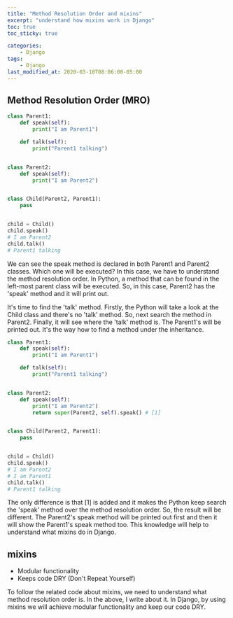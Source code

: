 ```yaml
---
title: "Method Resolution Order and mixins"
excerpt: "understand how mixins work in Django"
toc: true
toc_sticky: true 

categories:
    - Django
tags:
    - Django
last_modified_at: 2020-03-10T08:06:00-05:00
---
```


## Method Resolution Order (MRO) 

```python
class Parent1:
    def speak(self):
        print("I am Parent1")

    def talk(self):
        print("Parent1 talking")


class Parent2:
    def speak(self):
        print("I am Parent2")


class Child(Parent2, Parent1):
    pass 


child = Child()
child.speak()
# I am Parent2
child.talk()
# Parent1 talking
```

We can see the speak method is declared in both Parent1 and Parent2 classes. Which one will be executed? In this case, we have to understand the method resolution order. In Python, a method that can be found in the left-most parent class will be executed. So, in this case, Parent2 has the 'speak' method and it will print out. 


It's time to find the 'talk' method. Firstly, the Python will take a look at the Child class and there's no 'talk' method. So, next search the method in Parent2. Finally, it will see where the 'talk' method is. The Parent1's will be printed out. It's the way how to find a method under the inheritance.

```python
class Parent1:
    def speak(self):
        print("I am Parent1")

    def talk(self):
        print("Parent1 talking")


class Parent2:
    def speak(self):
        print("I am Parent2")
        return super(Parent2, self).speak() # [1]


class Child(Parent2, Parent1):
    pass 


child = Child()
child.speak()
# I am Parent2
# I am Parent1
child.talk()
# Parent1 talking
```

The only difference is that [1] is added and it makes the Python keep search the 'speak' method over the method resolution order. So, the result will be different. The Parent2's speak method will be printed out first and then it will show the Parent1's speak method too. This knowledge will help to understand what mixins do in Django. 


## mixins 

* Modular functionality 
* Keeps code DRY (Don't Repeat Yourself)

To follow the related code about mixins, we need to understand what method resolution order is. In the above, I write about it. In Django, by using mixins we will achieve modular functionality and keep our code DRY. 